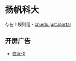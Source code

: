 # 扬帆科大

存在 1 规则组 - [cn.edu.just.iportal](/src/apps/cn.edu.just.iportal.ts)

## 开屏广告

- [快照-0](https://i.gkd.li/import/13522730)
